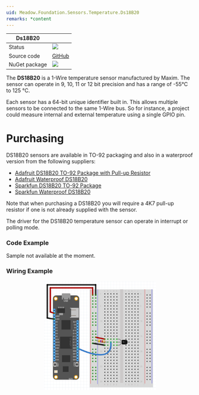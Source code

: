 ```yaml
---
uid: Meadow.Foundation.Sensors.Temperature.Ds18B20
remarks: *content
---
```


| Ds18B20 | |
|--------|--------|
| Status | <img src="https://img.shields.io/badge/InProgress-yellow" style="width: auto; height: -webkit-fill-available;" /> |
| Source code | [GitHub](https://github.com/WildernessLabs/Meadow.Foundation/tree/master/Source/Meadow.Foundation.Peripherals/Sensors.Temperature.Ds18B20) |
| NuGet package | <a href="https://www.nuget.org/packages/Meadow.Foundation.Sensors.Temperature.Ds18B20/" target="_blank"><img src="https://img.shields.io/nuget/v/Meadow.Foundation.Sensors.Temperature.Ds18B20.svg?label=Meadow.Foundation.Sensors.Temperature.Ds18B20" /></a> |

The **DS18B20** is a 1-Wire temperature sensor manufactured by Maxim.  The sensor can operate in 9, 10, 11 or 12 bit precision and has a range of -55&deg;C to 125 &deg;C.

Each sensor has a 64-bit unique identifier built in.  This allows multiple sensors to be connected to the same 1-Wire bus.  So for instance, a project could measure internal and external temperature using a single GPIO pin.

# Purchasing

DS18B20 sensors are available in TO-92 packaging and also in a waterproof version from the following suppliers:

* [Adafruit DS18B20 TO-92 Package with Pull-up Resistor](https://www.adafruit.com/product/374)
* [Adafruit Waterproof DS18B20](https://www.adafruit.com/product/381)
* [Sparkfun DS18B20 TO-92 Package](https://www.sparkfun.com/products/245)
* [Sparkfun Waterproof DS18B20](https://www.sparkfun.com/products/11050)

Note that when purchasing a DS18B20 you will require a 4K7 pull-up resistor if one is not already supplied with the sensor.

The driver for the DS18B20 temperature sensor can operate in interrupt or polling mode.

### Code Example

Sample not available at the moment.

### Wiring Example

<img src="../../API_Assets/Meadow.Foundation.Sensors.Temperature.Ds18B20/Ds18B20_Fritzing.png" 
    style="width: 60%; display: block; margin-left: auto; margin-right: auto;" />




